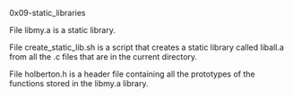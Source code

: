 0x09-static_libraries

File libmy.a is a static library.

File create_static_lib.sh is a script that creates a static library called liball.a from all the .c files that are in the current directory.

File holberton.h is a header file containing all the prototypes of the functions stored in the libmy.a library.
